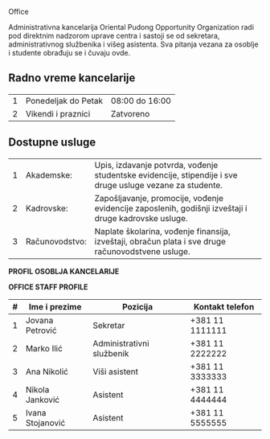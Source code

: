 Office

<p>Administrativna kancelarija Oriental Pudong Opportunity Organization radi pod direktnim nadzorom uprave centra i sastoji se od sekretara, administrativnog službenika i višeg asistenta. Sva pitanja vezana za osoblje i studente obrađuju se i čuvaju ovde.</p>
<p><strong><h2>Radno vreme kancelarije</h2></strong></p><h4>
<table border="0" cellpadding="8">
<tr><td>1</td><td>Ponedeljak do Petak</td><td>08:00 do 16:00</td></tr>
<tr><td>2</td><td>Vikendi i praznici</td><td>Zatvoreno</td></tr>
</table>
<p><strong><h2>Dostupne usluge</h2></strong></p><h4>
<table border="0" cellpadding="8">
<tr><td>1</td><td>Akademske:</td><td>Upis, izdavanje potvrda, vođenje studentske evidencije, stipendije i sve druge usluge vezane za studente.</td></tr>
<tr><td>2</td><td>Kadrovske:</td><td>Zapošljavanje, promocije, vođenje evidencije zaposlenih, godišnji izveštaji i druge kadrovske usluge.</td></tr>
<tr><td>3</td><td>Računovodstvo:</td><td>Naplate školarina, vođenje finansija, izveštaji, obračun plata i sve druge računovodstvene usluge.</td></tr>
</table>
<p><b>PROFIL OSOBLJA KANCELARIJE</b></p>

**OFFICE STAFF PROFILE**

| **#** | **Ime i prezime** | **Pozicija** | **Kontakt telefon** |
| --- | --- | --- | --- |
| 1   | Jovana Petrović | Sekretar | +381 11 1111111 |
| 2   | Marko Ilić | Administrativni službenik | +381 11 2222222 |
| 3   | Ana Nikolić | Viši asistent | +381 11 3333333 |
| 4   | Nikola Janković | Asistent | +381 11 4444444 |
| 5   | Ivana Stojanović | Asistent | +381 11 5555555 |
